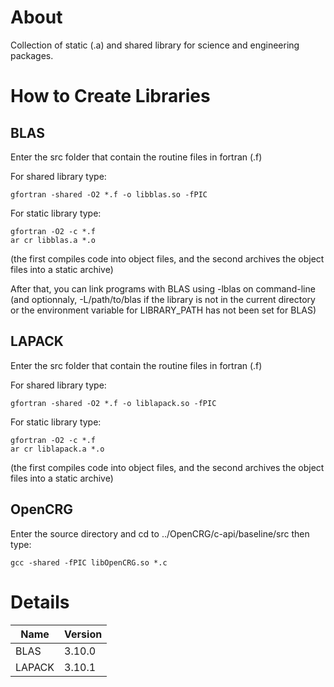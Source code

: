 # About
Collection of static (.a) and shared library for science and engineering packages.

# How to Create Libraries
## BLAS
Enter the src folder that contain the routine files in fortran (.f)

For shared library type:

```
gfortran -shared -O2 *.f -o libblas.so -fPIC
```

For static library type:

``` 
gfortran -O2 -c *.f
ar cr libblas.a *.o
```

 (the first compiles code into object files, and the second archives the object files into a static archive)
 
 After that, you can link programs with BLAS using -lblas on command-line (and optionnaly, -L/path/to/blas if the library is not in the current directory or the environment variable for LIBRARY_PATH has not been set for BLAS)
 
## LAPACK
Enter the src folder that contain the routine files in fortran (.f)

For shared library type:

```
gfortran -shared -O2 *.f -o liblapack.so -fPIC
```

For static library type:

```
gfortran -O2 -c *.f
ar cr liblapack.a *.o
```

 (the first compiles code into object files, and the second archives the object files into a static archive)

## OpenCRG
Enter the source directory and cd to ../OpenCRG/c-api/baseline/src then type:
```
gcc -shared -fPIC libOpenCRG.so *.c
```

# Details

| Name | Version |
| ------------- | ------------- | 
| BLAS    | 3.10.0
| LAPACK  | 3.10.1
